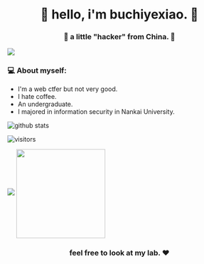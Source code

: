 <h1 align="center"> 🤣 hello, i'm buchiyexiao. 🤣 </h1>
<h3 align="center">🚀 a little "hacker" from China. 🚀</h3>

<img src="https://yata-apix-a9caea66-ad78-425f-aa08-e292558ebb65.lss.locawebcorp.com.br/b7c7dbff38ae4f419c94ce8d2254b9d9.png"> 

### 💻 About myself:

- I'm a web ctfer but not very good.
- I hate coffee.
- An undergraduate.
- I majored in information security in Nankai University.

![github stats](https://github-readme-stats.vercel.app/api?username=buchiyexiao&show_icons=true)

![visitors](https://visitor-badge.glitch.me/badge?page_id=buchiyexiao.buchiyexiao)

<img src="https://yata-apix-a9caea66-ad78-425f-aa08-e292558ebb65.lss.locawebcorp.com.br/b7c7dbff38ae4f419c94ce8d2254b9d9.png"> 

<img align='center' src='https://user-images.githubusercontent.com/5713670/87202985-820dcb80-c2b6-11ea-9f56-7ec461c497c3.gif' width='200"'>

<h3 align="center"><strong> feel free to look at my lab. ❤ </strong> </h3>
